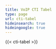 ```yaml
---
title: VoIP CTI Tabel
type: page
url: cti-tabel
hideinsearch: true
hideingoogle: true
---
```

{{< cti-tabel >}}
